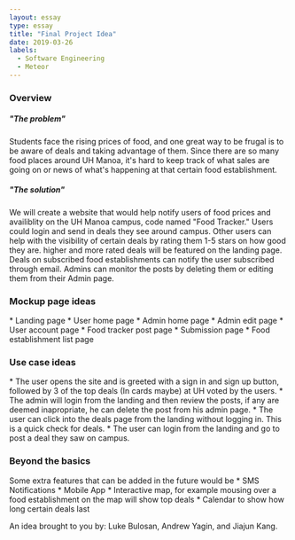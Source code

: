 ```yaml
---
layout: essay
type: essay
title: "Final Project Idea"
date: 2019-03-26
labels:
  - Software Engineering
  - Meteor
---
```


<h3> Overview </h3>
 
<h5>"The problem"</h5>
Students face the rising prices of food, and one great way to be frugal is to be aware of deals and taking advantage of them. Since there are so many food places around UH Manoa, it's hard to keep track of what sales are going on or news of what's happening at that certain food establishment.

<h5>"The solution"</h5>
We will create a website that would help notify users of food prices and availiblity on the UH Manoa campus, code named "Food Tracker." Users could login and send in deals they see around campus. Other users can help with the visibility of certain deals by rating them 1-5 stars on how good they are. higher and more rated deals will be featured on the landing page. Deals on subscribed food establishments can notify the user subscribed through email. Admins can monitor the posts by deleting them or editing them from their Admin page. 

<h3> Mockup page ideas </h3>
* Landing page
* User home page
* Admin home page
* Admin edit page
* User account page
* Food tracker post page
* Submission page
* Food establishment list page

<h3> Use case ideas </h3>
* The user opens the site and is greeted with a sign in and sign up button, followed by 3 of the top deals (In cards maybe) at UH voted by the users.
* The admin will login from the landing and then review the posts, if any are deemed inapropriate, he can delete the post from his admin page.
* The user can click into the deals page from the landing without logging in. This is a quick check for deals.
* The user can login from the landing and go to post a deal they saw on campus.

<h3> Beyond the basics </h3>
Some extra features that can be added in the future would be
* SMS Notifications
* Mobile App
* Interactive map, for example mousing over a food establishment on the map will show top deals
* Calendar to show how long certain deals last

An idea brought to you by: Luke Bulosan, Andrew Yagin, and Jiajun Kang.
